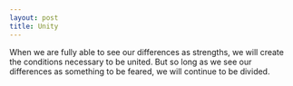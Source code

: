 ```yaml
---
layout: post
title: Unity
---
```


When we are fully able to see our differences as strengths, we will create the conditions necessary to be united. But so long as we see our differences as something to be feared, we will continue to be divided.
